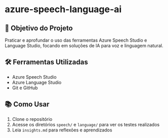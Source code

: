 # azure-speech-language-ai

## 🎯 Objetivo do Projeto
Praticar e aprofundar o uso das ferramentas Azure Speech Studio e Language Studio, focando em soluções de IA para voz e linguagem natural.

## 🛠️ Ferramentas Utilizadas
- Azure Speech Studio
- Azure Language Studio
- Git e GitHub

 
## 📚 Como Usar
1. Clone o repositório
2. Acesse os diretórios `speech/` e `language/` para ver os testes realizados
3. Leia `insights.md` para reflexões e aprendizados

 
  

   
  
